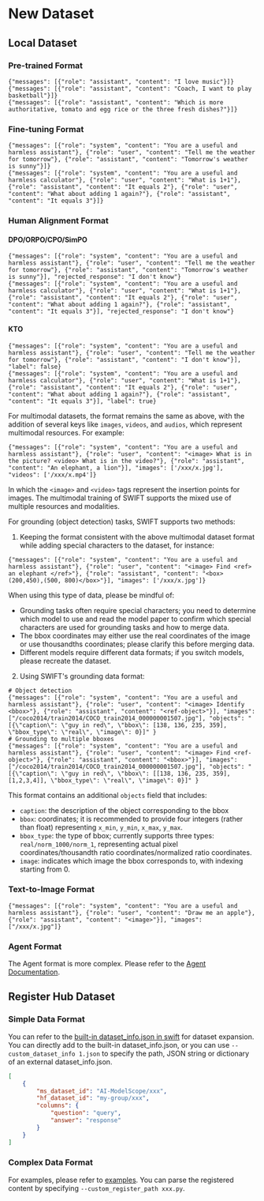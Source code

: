 # New Dataset

## Local Dataset

### Pre-trained Format

```jsonl
{"messages": [{"role": "assistant", "content": "I love music"}]}
{"messages": [{"role": "assistant", "content": "Coach, I want to play basketball"}]}
{"messages": [{"role": "assistant", "content": "Which is more authoritative, tomato and egg rice or the three fresh dishes?"}]}
```

### Fine-tuning Format

```jsonl
{"messages": [{"role": "system", "content": "You are a useful and harmless assistant"}, {"role": "user", "content": "Tell me the weather for tomorrow"}, {"role": "assistant", "content": "Tomorrow's weather is sunny"}]}
{"messages": [{"role": "system", "content": "You are a useful and harmless calculator"}, {"role": "user", "content": "What is 1+1"}, {"role": "assistant", "content": "It equals 2"}, {"role": "user", "content": "What about adding 1 again?"}, {"role": "assistant", "content": "It equals 3"}]}
```

### Human Alignment Format

#### DPO/ORPO/CPO/SimPO

```jsonl
{"messages": [{"role": "system", "content": "You are a useful and harmless assistant"}, {"role": "user", "content": "Tell me the weather for tomorrow"}, {"role": "assistant", "content": "Tomorrow's weather is sunny"}], "rejected_response": "I don't know"}
{"messages": [{"role": "system", "content": "You are a useful and harmless calculator"}, {"role": "user", "content": "What is 1+1"}, {"role": "assistant", "content": "It equals 2"}, {"role": "user", "content": "What about adding 1 again?"}, {"role": "assistant", "content": "It equals 3"}], "rejected_response": "I don't know"}
```

#### KTO

```jsonl
{"messages": [{"role": "system", "content": "You are a useful and harmless assistant"}, {"role": "user", "content": "Tell me the weather for tomorrow"}, {"role": "assistant", "content": "I don't know"}], "label": false}
{"messages": [{"role": "system", "content": "You are a useful and harmless calculator"}, {"role": "user", "content": "What is 1+1"}, {"role": "assistant", "content": "It equals 2"}, {"role": "user", "content": "What about adding 1 again?"}, {"role": "assistant", "content": "It equals 3"}], "label": true}
```

For multimodal datasets, the format remains the same as above, with the addition of several keys like `images`, `videos`, and `audios`, which represent multimodal resources. For example:

```jsonl
{"messages": [{"role": "system", "content": "You are a useful and harmless assistant"}, {"role": "user", "content": "<image> What is in the picture? <video> What is in the video?"}, {"role": "assistant", "content": "An elephant, a lion"}], "images": ['/xxx/x.jpg'], "videos": ['/xxx/x.mp4']}
```

In which the `<image>` and `<video>` tags represent the insertion points for images. The multimodal training of SWIFT supports the mixed use of multiple resources and modalities.

For grounding (object detection) tasks, SWIFT supports two methods:
1. Keeping the format consistent with the above multimodal dataset format while adding special characters to the dataset, for instance:

```jsonl
{"messages": [{"role": "system", "content": "You are a useful and harmless assistant"}, {"role": "user", "content": "<image> Find <ref> an elephant </ref>"}, {"role": "assistant", "content": "<box>(200,450),(500, 800)</box>"}], "images": ['/xxx/x.jpg']}
```
When using this type of data, please be mindful of:
  - Grounding tasks often require special characters; you need to determine which model to use and read the model paper to confirm which special characters are used for grounding tasks and how to merge data.
  - The bbox coordinates may either use the real coordinates of the image or use thousandths coordinates; please clarify this before merging data.
  - Different models require different data formats; if you switch models, please recreate the dataset.

2. Using SWIFT's grounding data format:

```jsonl
# Object detection
{"messages": [{"role": "system", "content": "You are a useful and harmless assistant"}, {"role": "user", "content": "<image> Identify <bbox>"}, {"role": "assistant", "content": "<ref-object>"}], "images": ["/coco2014/train2014/COCO_train2014_000000001507.jpg"], "objects": "[{\"caption\": \"guy in red\", \"bbox\": [138, 136, 235, 359], \"bbox_type\": \"real\", \"image\": 0}]" }
# Grounding to multiple bboxes
{"messages": [{"role": "system", "content": "You are a useful and harmless assistant"}, {"role": "user", "content": "<image> Find <ref-object>"}, {"role": "assistant", "content": "<bbox>"}], "images": ["/coco2014/train2014/COCO_train2014_000000001507.jpg"], "objects": "[{\"caption\": \"guy in red\", \"bbox\": [[138, 136, 235, 359], [1,2,3,4]], \"bbox_type\": \"real\", \"image\": 0}]" }
```

This format contains an additional `objects` field that includes:
 - `caption`: the description of the object corresponding to the bbox
 - `bbox`: coordinates; it is recommended to provide four integers (rather than float) representing `x_min`, `y_min`, `x_max`, `y_max`.
 - `bbox_type`: the type of bbox; currently supports three types: `real/norm_1000/norm_1`, representing actual pixel coordinates/thousandth ratio coordinates/normalized ratio coordinates.
 - `image`: indicates which image the bbox corresponds to, with indexing starting from 0.

### Text-to-Image Format

```jsonl
{"messages": [{"role": "system", "content": "You are a useful and harmless assistant"}, {"role": "user", "content": "Draw me an apple"}, {"role": "assistant", "content": "<image>"}], "images": ["/xxx/x.jpg"]}
```

### Agent Format

The Agent format is more complex. Please refer to the [Agent Documentation](../Instruction/Agent-support.md).

## Register Hub Dataset

### Simple Data Format

You can refer to the [built-in dataset_info.json in swift](https://github.com/modelscope/swift/blob/main/swift/llm/dataset/data/dataset_info.json) for dataset expansion. You can directly add to the built-in dataset_info.json, or you can use `--custom_dataset_info 1.json` to specify the path, JSON string or dictionary of an external dataset_info.json.

```json
[
    {
        "ms_dataset_id": "AI-ModelScope/xxx",
        "hf_dataset_id": "my-group/xxx",
        "columns": {
            "question": "query",
            "answer": "response"
        }
    }
]
```

### Complex Data Format

For examples, please refer to [examples](https://github.com/modelscope/swift/blob/main/examples/custom/dataset.py). You can parse the registered content by specifying `--custom_register_path xxx.py`.

